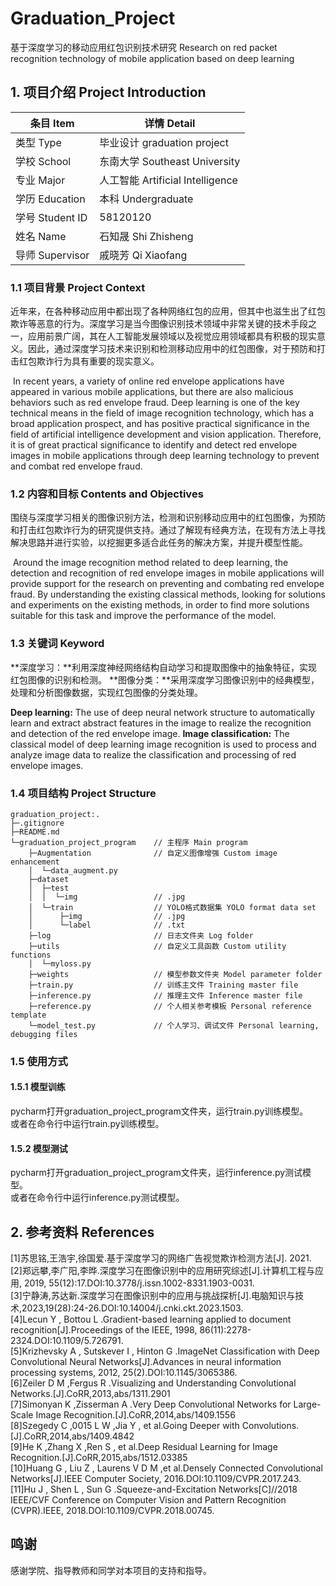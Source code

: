 # Graduation_Project
基于深度学习的移动应用红包识别技术研究
Research on red packet recognition technology of mobile application based on deep learning

## 1. 项目介绍 Project Introduction

| 条目 Item       | 详情 Detail                      |
| --------------- | -------------------------------- |
| 类型 Type       | 毕业设计 graduation project      |
| 学校 School     | 东南大学 Southeast University    |
| 专业 Major      | 人工智能 Artificial Intelligence |
| 学历 Education  | 本科 Undergraduate               |
| 学号 Student ID | 58120120                         |
| 姓名 Name       | 石知晟 Shi Zhisheng              |
| 导师 Supervisor | 戚晓芳 Qi Xiaofang               |

### 1.1 项目背景 Project Context

​		近年来，在各种移动应用中都出现了各种网络红包的应用，但其中也滋生出了红包欺诈等恶意的行为。深度学习是当今图像识别技术领域中非常关键的技术手段之一，应用前景广阔，其在人工智能发展领域以及视觉应用领域都具有积极的现实意义。因此，通过深度学习技术来识别和检测移动应用中的红包图像，对于预防和打击红包欺诈行为具有重要的现实意义。

​		In recent years, a variety of online red envelope applications have appeared in various mobile applications, but there are also malicious behaviors such as red envelope fraud. Deep learning is one of the key technical means in the field of image recognition technology, which has a broad application prospect, and has positive practical significance in the field of artificial intelligence development and vision application. Therefore, it is of great practical significance to identify and detect red envelope images in mobile applications through deep learning technology to prevent and combat red envelope fraud.

### 1.2 内容和目标 Contents and Objectives

​		围绕与深度学习相关的图像识别方法，检测和识别移动应用中的红包图像，为预防和打击红包欺诈行为的研究提供支持。通过了解现有经典方法，在现有方法上寻找解决思路并进行实验，以挖掘更多适合此任务的解决方案，并提升模型性能。

​		Around the image recognition method related to deep learning, the detection and recognition of red envelope images in mobile applications will provide support for the research on preventing and combating red envelope fraud. By understanding the existing classical methods, looking for solutions and experiments on the existing methods, in order to find more solutions suitable for this task and improve the performance of the model.

### 1.3 关键词 Keyword

**深度学习：**利用深度神经网络结构自动学习和提取图像中的抽象特征，实现红包图像的识别和检测。
**图像分类：**采用深度学习图像识别中的经典模型，处理和分析图像数据，实现红包图像的分类处理。

**Deep learning:** The use of deep neural network structure to automatically learn and extract abstract features in the image to realize the recognition and detection of the red envelope image.
**Image classification:** The classical model of deep learning image recognition is used to process and analyze image data to realize the classification and processing of red envelope images.

### 1.4 项目结构 Project Structure

```Document Map
graduation_project:.
├─.gitignore
├─README.md
└─graduation_project_program 	// 主程序 Main program
    ├─Augmentation 				// 自定义图像增强 Custom image enhancement
    │  └─data_augment.py
    ├─dataset
    │  ├─test
    │  │  └─img					// .jpg
    │  └─train 					// YOLO格式数据集 YOLO format data set
    │      ├─img				// .jpg
    │      └─label				// .txt
    ├─log 						// 日志文件夹 Log folder
    ├─utils 					// 自定义工具函数 Custom utility functions
    │  └─myloss.py	
    ├─weights 					// 模型参数文件夹 Model parameter folder
    ├─train.py 					// 训练主文件 Training master file
	├─inference.py 				// 推理主文件 Inference master file
	├─reference.py				// 个人相关参考模板 Personal reference template
	└─model_test.py				// 个人学习、调试文件 Personal learning, debugging files
```

### 1.5 使用方式

#### 1.5.1 模型训练

pycharm打开graduation_project_program文件夹，运行train.py训练模型。  
或者在命令行中运行train.py训练模型。

#### 1.5.2 模型测试

pycharm打开graduation_project_program文件夹，运行inference.py测试模型。  
或者在命令行中运行inference.py测试模型。

## 2. 参考资料 References

[1]苏思铭,王浩宇,徐国爱.基于深度学习的网络广告视觉欺诈检测方法[J].  2021.  
[2]郑远攀,李广阳,李晔.深度学习在图像识别中的应用研究综述[J].计算机工程与应用, 2019, 55(12):17.DOI:10.3778/j.issn.1002-8331.1903-0031.  
[3]宁静涛,苏达新.深度学习在图像识别中的应用与挑战探析[J].电脑知识与技术,2023,19(28):24-26.DOI:10.14004/j.cnki.ckt.2023.1503.  
[4]Lecun Y , Bottou L .Gradient-based learning applied to document recognition[J].Proceedings of the IEEE, 1998, 86(11):2278-2324.DOI:10.1109/5.726791.  
[5]Krizhevsky A , Sutskever I , Hinton G .ImageNet Classification with Deep Convolutional Neural Networks[J].Advances in neural information processing systems, 2012, 25(2).DOI:10.1145/3065386.  
[6]Zeiler D M ,Fergus R .Visualizing and Understanding Convolutional Networks.[J].CoRR,2013,abs/1311.2901  
[7]Simonyan K ,Zisserman A .Very Deep Convolutional Networks for Large-Scale Image Recognition.[J].CoRR,2014,abs/1409.1556  
[8]Szegedy C ,0015 L W ,Jia Y , et al.Going Deeper with Convolutions.[J].CoRR,2014,abs/1409.4842  
[9]He K ,Zhang X ,Ren S , et al.Deep Residual Learning for Image Recognition.[J].CoRR,2015,abs/1512.03385  
[10]Huang G , Liu Z , Laurens V D M ,et al.Densely Connected Convolutional Networks[J].IEEE Computer Society, 2016.DOI:10.1109/CVPR.2017.243.  
[11]Hu J , Shen L , Sun G .Squeeze-and-Excitation Networks[C]//2018 IEEE/CVF Conference on Computer Vision and Pattern Recognition (CVPR).IEEE, 2018.DOI:10.1109/CVPR.2018.00745.  


## 鸣谢

感谢学院、指导教师和同学对本项目的支持和指导。

